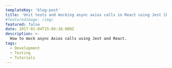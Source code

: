 ```yaml
---
templateKey: 'blog-post'
title: 'Unit tests and mocking async axios calls in React using Jest [DRAFT]'
#featuredimage: /img/
featured: false
date: 2017-01-04T15:04:10.000Z
description: >-
  How to mock async Axios calls using Jest and React.
tags:
  - Development
  - Testing
  - Tutorials
---
```




